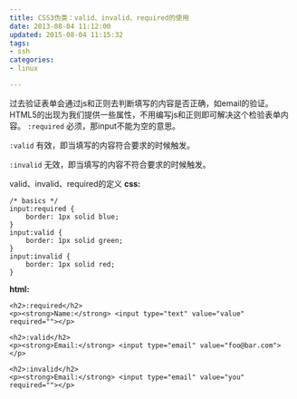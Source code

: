 ```yaml
---
title: CSS3伪类：valid、invalid、required的使用
date: 2013-08-04 11:12:00
updated: 2015-08-04 11:15:32
tags: 
- ssh
categories: 
- linux

---
```

过去验证表单会通过js和正则去判断填写的内容是否正确，如email的验证。
HTML5的出现为我们提供一些属性，不用编写js和正则即可解决这个检验表单内容。
`:required`
必须，那input不能为空的意思。

`:valid`
有效，即当填写的内容符合要求的时候触发。

`:invalid`
无效，即当填写的内容不符合要求的时候触发。


<!--more-->


valid、invalid、required的定义
**css:**

    /* basics */
    input:required {
        border: 1px solid blue;
    }
    input:valid {
        border: 1px solid green;
    }
    input:invalid {
        border: 1px solid red;
    }

**html:**

    <h2>:required</h2>
    <p><strong>Name:</strong> <input type="text" value="value" required=""></p>
    	
    <h2>:valid</h2>
    <p><strong>Email:</strong> <input type="email" value="foo@bar.com"></p>
    
    <h2>:invalid</h2>
    <p><strong>Email:</strong> <input type="email" value="you" required=""></p>